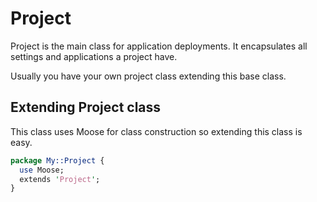 # Project

Project is the main class for application deployments. It encapsulates all settings and applications a project have.

Usually you have your own project class extending this base class.


## Extending Project class

This class uses Moose for class construction so extending this class is easy.

```perl
package My::Project {
  use Moose;
  extends 'Project';
}
```

